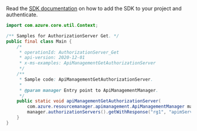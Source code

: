 Read the [SDK documentation](https://github.com/Azure/azure-sdk-for-java/blob/azure-resourcemanager-apimanagement_1.0.0-beta.2/sdk/apimanagement/azure-resourcemanager-apimanagement/README.md) on how to add the SDK to your project and authenticate.

```java
import com.azure.core.util.Context;

/** Samples for AuthorizationServer Get. */
public final class Main {
    /*
     * operationId: AuthorizationServer_Get
     * api-version: 2020-12-01
     * x-ms-examples: ApiManagementGetAuthorizationServer
     */
    /**
     * Sample code: ApiManagementGetAuthorizationServer.
     *
     * @param manager Entry point to ApiManagementManager.
     */
    public static void apiManagementGetAuthorizationServer(
        com.azure.resourcemanager.apimanagement.ApiManagementManager manager) {
        manager.authorizationServers().getWithResponse("rg1", "apimService1", "newauthServer2", Context.NONE);
    }
}
```
